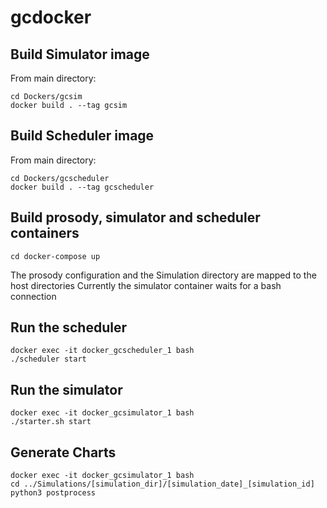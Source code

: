 # gcdocker

## Build Simulator image
From main directory:
```
cd Dockers/gcsim
docker build . --tag gcsim
```

## Build Scheduler image
From main directory:
```
cd Dockers/gcscheduler
docker build . --tag gcscheduler
```

## Build prosody, simulator and scheduler containers
```
cd docker-compose up
```

The prosody configuration and the Simulation directory are mapped to the host directories
Currently the simulator container waits for a bash connection

## Run the scheduler
```
docker exec -it docker_gcscheduler_1 bash
./scheduler start
```

## Run the simulator
```
docker exec -it docker_gcsimulator_1 bash
./starter.sh start
```
## Generate Charts
```
docker exec -it docker_gcsimulator_1 bash
cd ../Simulations/[simulation_dir]/[simulation_date]_[simulation_id]
python3 postprocess
```
